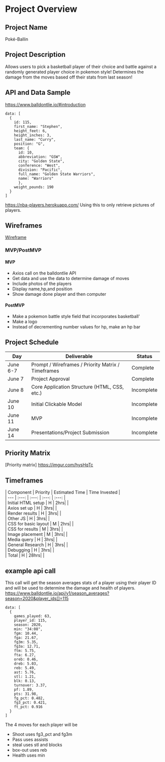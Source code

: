 # Project Overview
## Project Name
Poké-Ballin
## Project Description
Allows users to pick a basketball player of their choice and battle against a randomly generated player choice in pokemon style! Determines the damage from the moves based off their stats from last season!
## API and Data Sample
https://www.balldontlie.io/#introduction
``` 
data: [
  {
    id: 115,
    first_name: "Stephen",
    height_feet: 6,
    height_inches: 3,
    last_name: "Curry",
    position: "G",
    team: {
      id: 10,
      abbreviation: "GSW",
      city: "Golden State",
      conference: "West",
      division: "Pacific",
      full_name: "Golden State Warriors",
      name: "Warriors"
      },
    weight_pounds: 190
  }
]

```
https://nba-players.herokuapp.com/
Using this to only retrieve pictures of players.

## Wireframes
[Wireframe](https://imgur.com/bS4AJk5)
### MVP/PostMVP
#### MVP
- Axios call on the balldontlie API
- Get data and use the data to determine damage of moves
- Include photos of the players
- Display name,hp,and position
- Show damage done player and then computer
#### PostMVP 
- Make a pokemon battle style field that incorporates basketball'
- Make a logo
- Instead of decrementing number values for hp, make an hp bar
## Project Schedule
|  Day | Deliverable | Status
|---|---| ---|
|June 6-7| Prompt / Wireframes / Priority Matrix / Timeframes | Complete
|June 7| Project Approval | Complete
|June 8| Core Application Structure (HTML, CSS, etc.) | Incomplete
|June 10| Initial Clickable Model  | Incomplete
|June 11| MVP | Incomplete
|June 14| Presentations/Project Submission | Incomplete
## Priority Matrix
[Priority matrix] https://imgur.com/hysHqTc

## Timeframes
| Component | Priority | Estimated Time | Time Invested |   
| --- | :---: |  :---: | :---: | :---: |  
| Initial HTML setup | H | 2hrs|  |  
| Axios set up | H | 3hrs|  |  
| Render results | H | 3hrs| |  
| Other JS | H | 3hrs|  |  
| CSS for basic layout | M | 2hrs|  |  
| CSS for results | M | 3hrs|  |  
| Image placement | M | 3hrs|  |  
| Media query | H | 3hrs|  |  
| General Research | H | 3hrs|  |  
| Debugging | H | 3hrs|  |  
| Total | H | 28hrs|  |  

## example api call 
This call will get the season averages stats of a player using their player ID and will be used to determine the damage and health of players.
https://www.balldontlie.io/api/v1/season_averages?season=2020&player_ids[]=115
```
data: [
  {
    games_played: 63,
    player_id: 115,
    season: 2020,
    min: "34:08",
    fgm: 10.44,
    fga: 21.67,
    fg3m: 5.35,
    fg3a: 12.71,
    ftm: 5.75,
    fta: 6.27,
    oreb: 0.46,
    dreb: 5.03,
    reb: 5.49,
    ast: 5.76,
    stl: 1.21,
    blk: 0.13,
    turnover: 3.37,
    pf: 1.89,
    pts: 31.98,
    fg_pct: 0.482,
    fg3_pct: 0.421,
    ft_pct: 0.916
  }
]
```

The 4 moves for each player will be 
- Shoot uses fg3_pct and fg3m
- Pass uses assists
- steal uses stl and blocks
- box-out uses reb
- Health uses min
